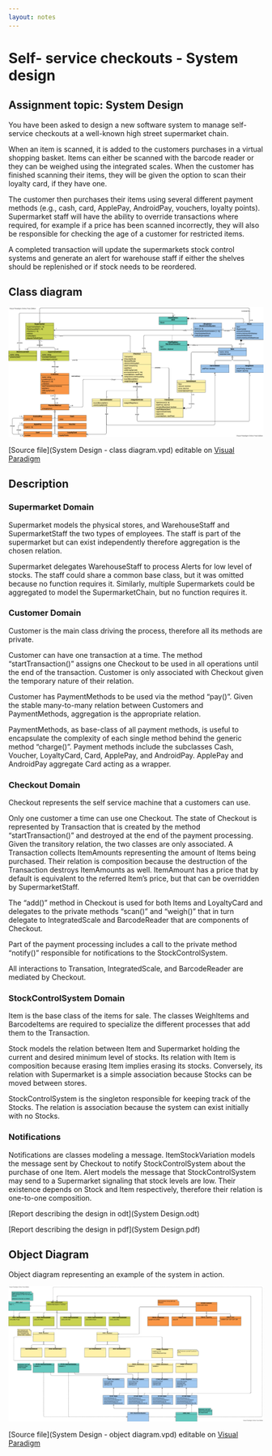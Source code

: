 ```yaml
---
layout: notes
---
```

# Self- service checkouts - System design

## Assignment topic: System Design

You have been asked to design a new software system to manage self- service checkouts at a well-known high street supermarket chain.

When an item is scanned, it is added to the customers purchases in a virtual shopping basket. Items can either be scanned with the barcode reader or they can be weighed using the integrated scales. When the customer has finished scanning their items, they will be given the option to scan their loyalty card, if they have one.

The customer then purchases their items using several different payment methods (e.g., cash, card, ApplePay, AndroidPay, vouchers, loyalty points). Supermarket staff will have the ability to override transactions where required, for example if a price has been scanned incorrectly, they will also be responsible for checking the age of a customer for restricted items.

A completed transaction will update the supermarkets stock control systems and generate an alert for warehouse staff if either the shelves should be replenished or if stock needs to be reordered.

## Class diagram

<img class="img-responsive" src="System%20Design%20-%20class%20diagram.png" alt="Class Diagram">

[Source file](System Design - class diagram.vpd) editable on [Visual Paradigm](https://online.visual-paradigm.com)

## Description

### Supermarket Domain

Supermarket models the physical stores, and WarehouseStaff and SupermarketStaff the two types of employees. The staff is part of the supermarket but can exist independently therefore aggregation is the chosen relation.

Supermarket delegates WarehouseStaff to process Alerts for low level of stocks.
The staff could share a common base class, but it was omitted because no function requires it. Similarly, multiple Supermarkets could be aggregated to model the SupermarketChain, but no function requires it.

### Customer Domain

Customer is the main class driving the process, therefore all its methods are private.

Customer can have one transaction at a time. The method “startTransaction()” assigns one Checkout to be used in all operations until the end of the transaction. Customer is only associated with Checkout given the temporary nature of their relation.

Customer has PaymentMethods to be used via the method “pay()”. Given the stable many-to-many relation between Customers and PaymentMethods, aggregation is the appropriate relation.

PaymentMethods, as base-class of all payment methods, is useful to encapsulate the complexity of each single method behind the generic method “charge()”. Payment methods include the subclasses Cash, Voucher, LoyaltyCard, Card, ApplePay, and AndroidPay. ApplePay and AndroidPay aggregate Card acting as a wrapper.

### Checkout Domain

Checkout represents the self service machine that a customers can use.

Only one customer a time can use one Checkout. The state of Checkout is represented by Transaction that is created by the method “startTransaction()” and destroyed at the end of the payment processing. Given the transitory relation, the two classes are only associated. A Transaction collects ItemAmounts representing the amount of Items being purchased. Their relation is composition because the destruction of the Transaction destroys ItemAmounts as well. ItemAmount has a price that by default is equivalent to the referred Item’s price, but that can be overridden by SupermarketStaff.

The “add()” method in Checkout is used for both Items and LoyaltyCard and delegates to the private methods “scan()” and “weigh()” that in turn delegate to IntegratedScale and BarcodeReader that are components of Checkout.

Part of the payment processing includes a call to the private method “notify()” responsible for notifications to the StockControlSystem.

All interactions to Transation, IntegratedScale, and BarcodeReader are mediated by Checkout.

### StockControlSystem Domain

Item is the base class of the items for sale. The classes WeighItems and BarcodeItems are required to specialize the different processes that add them to the Transaction.

Stock models the relation between Item and Supermarket holding the current and desired minimum level of stocks. Its relation with Item is composition because erasing Item implies erasing its stocks. Conversely, its relation with Supermarket is a simple association because Stocks can be moved between stores.

StockControlSystem is the singleton responsible for keeping track of the Stocks. The relation is association because the system can exist initially with no Stocks.

### Notifications

Notifications are classes modeling a message. ItemStockVariation models the message sent by Checkout to notify StockControlSystem about the purchase of one Item. Alert models the message that StockControlSystem may send to a Supermarket signaling that stock levels are low. Their existence depends on Stock and Item respectively, therefore their relation is one-to-one composition.

[Report describing the design in odt](System Design.odt)

[Report describing the design in pdf](System Design.pdf)

## Object Diagram

Object diagram representing an example of the system in action.

<img class="img-responsive" src="System Design%20-%20object%20diagram.png" alt="Object Diagram">

[Source file](System Design - object diagram.vpd) editable on [Visual Paradigm](https://online.visual-paradigm.com)
